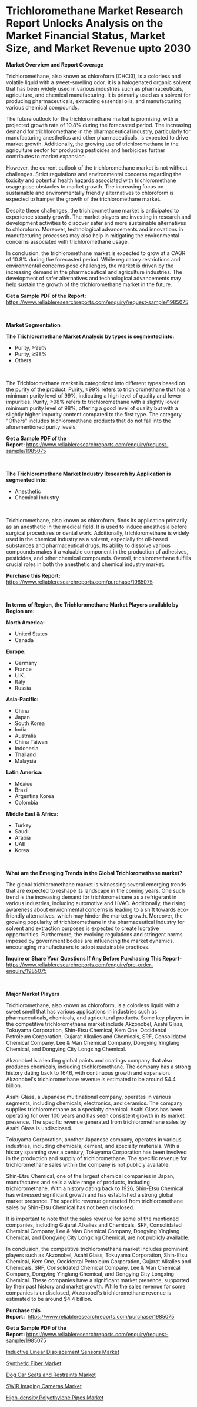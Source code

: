 <p><h1>Trichloromethane Market Research Report Unlocks Analysis on the Market Financial Status, Market Size, and Market Revenue upto 2030</h1></p><p><strong>Market Overview and Report Coverage</strong></p>
<p><p>Trichloromethane, also known as chloroform (CHCl3), is a colorless and volatile liquid with a sweet-smelling odor. It is a halogenated organic solvent that has been widely used in various industries such as pharmaceuticals, agriculture, and chemical manufacturing. It is primarily used as a solvent for producing pharmaceuticals, extracting essential oils, and manufacturing various chemical compounds.</p><p>The future outlook for the trichloromethane market is promising, with a projected growth rate of 10.8% during the forecasted period. The increasing demand for trichloromethane in the pharmaceutical industry, particularly for manufacturing anesthetics and other pharmaceuticals, is expected to drive market growth. Additionally, the growing use of trichloromethane in the agriculture sector for producing pesticides and herbicides further contributes to market expansion.</p><p>However, the current outlook of the trichloromethane market is not without challenges. Strict regulations and environmental concerns regarding the toxicity and potential health hazards associated with trichloromethane usage pose obstacles to market growth. The increasing focus on sustainable and environmentally friendly alternatives to chloroform is expected to hamper the growth of the trichloromethane market.</p><p>Despite these challenges, the trichloromethane market is anticipated to experience steady growth. The market players are investing in research and development activities to discover safer and more sustainable alternatives to chloroform. Moreover, technological advancements and innovations in manufacturing processes may also help in mitigating the environmental concerns associated with trichloromethane usage.</p><p>In conclusion, the trichloromethane market is expected to grow at a CAGR of 10.8% during the forecasted period. While regulatory restrictions and environmental concerns pose challenges, the market is driven by the increasing demand in the pharmaceutical and agriculture industries. The development of safer alternatives and technological advancements may help sustain the growth of the trichloromethane market in the future.</p></p>
<p><strong>Get a Sample PDF of the Report:</strong> <a href="https://www.reliableresearchreports.com/enquiry/request-sample/1985075">https://www.reliableresearchreports.com/enquiry/request-sample/1985075</a></p>
<p>&nbsp;</p>
<p><strong>Market Segmentation</strong></p>
<p><strong>The Trichloromethane Market Analysis by types is segmented into:</strong></p>
<p><ul><li>Purity, ≥99%</li><li>Purity, ≥98%</li><li>Others</li></ul></p>
<p>&nbsp;</p>
<p><p>The Trichloromethane market is categorized into different types based on the purity of the product. Purity, ≥99% refers to trichloromethane that has a minimum purity level of 99%, indicating a high level of quality and fewer impurities. Purity, ≥98% refers to trichloromethane with a slightly lower minimum purity level of 98%, offering a good level of quality but with a slightly higher impurity content compared to the first type. The category "Others" includes trichloromethane products that do not fall into the aforementioned purity levels.</p></p>
<p><strong>Get a Sample PDF of the Report:</strong>&nbsp;<a href="https://www.reliableresearchreports.com/enquiry/request-sample/1985075">https://www.reliableresearchreports.com/enquiry/request-sample/1985075</a></p>
<p>&nbsp;</p>
<p><strong>The Trichloromethane Market Industry Research by Application is segmented into:</strong></p>
<p><ul><li>Anesthetic</li><li>Chemical Industry</li></ul></p>
<p>&nbsp;</p>
<p><p>Trichloromethane, also known as chloroform, finds its application primarily as an anesthetic in the medical field. It is used to induce anesthesia before surgical procedures or dental work. Additionally, trichloromethane is widely used in the chemical industry as a solvent, especially for oil-based substances and pharmaceutical drugs. Its ability to dissolve various compounds makes it a valuable component in the production of adhesives, pesticides, and other chemical compounds. Overall, trichloromethane fulfills crucial roles in both the anesthetic and chemical industry market.</p></p>
<p><strong>Purchase this Report:</strong>&nbsp; <a href="https://www.reliableresearchreports.com/purchase/1985075">https://www.reliableresearchreports.com/purchase/1985075</a></p>
<p>&nbsp;</p>
<p><strong>In terms of Region, the Trichloromethane Market Players available by Region are:</strong></p>
<p>
    <p> <strong> North America: </strong>
        <ul>
            <li>United States</li>
            <li>Canada</li>
        </ul>
        </p> 
    <p> <strong> Europe: </strong>
        <ul>
            <li>Germany</li>
            <li>France</li>
            <li>U.K.</li>
            <li>Italy</li>
            <li>Russia</li>
        </ul>
        </p> 
    <p> <strong> Asia-Pacific: </strong>
        <ul>
            <li>China</li>
            <li>Japan</li>
            <li>South Korea</li>
            <li>India</li>
            <li>Australia</li>
            <li>China Taiwan</li>
            <li>Indonesia</li>
            <li>Thailand</li>
            <li>Malaysia</li>
        </ul>
        </p> 
    <p> <strong> Latin America: </strong>
        <ul>
            <li>Mexico</li>
            <li>Brazil</li>
            <li>Argentina Korea</li>
            <li>Colombia</li>
        </ul>
        </p> 
    <p> <strong> Middle East & Africa: </strong>
        <ul>
            <li>Turkey</li>
            <li>Saudi</li>
            <li>Arabia</li>
            <li>UAE</li>
            <li>Korea</li>
        </ul>
    </p>
    </p>
<p>&nbsp;</p>
<p><strong>What are the Emerging Trends in the Global Trichloromethane market?</strong></p>
<p><p>The global trichloromethane market is witnessing several emerging trends that are expected to reshape its landscape in the coming years. One such trend is the increasing demand for trichloromethane as a refrigerant in various industries, including automotive and HVAC. Additionally, the rising awareness about environmental concerns is leading to a shift towards eco-friendly alternatives, which may hinder the market growth. Moreover, the growing popularity of trichloromethane in the pharmaceutical industry for solvent and extraction purposes is expected to create lucrative opportunities. Furthermore, the evolving regulations and stringent norms imposed by government bodies are influencing the market dynamics, encouraging manufacturers to adopt sustainable practices.</p></p>
<p><strong>Inquire or Share Your Questions If Any Before Purchasing This Report</strong>- <a href="https://www.reliableresearchreports.com/enquiry/pre-order-enquiry/1985075">https://www.reliableresearchreports.com/enquiry/pre-order-enquiry/1985075</a></p>
<p>&nbsp;</p>
<p><strong>Major Market Players</strong></p>
<p><p>Trichloromethane, also known as chloroform, is a colorless liquid with a sweet smell that has various applications in industries such as pharmaceuticals, chemicals, and agricultural products. Some key players in the competitive trichloromethane market include Akzonobel, Asahi Glass, Tokuyama Corporation, Shin-Etsu Chemical, Kem One, Occidental Petroleum Corporation, Gujarat Alkalies and Chemicals, SRF, Consolidated Chemical Company, Lee & Man Chemical Company, Dongying Yinglang Chemical, and Dongying City Longxing Chemical.</p><p>Akzonobel is a leading global paints and coatings company that also produces chemicals, including trichloromethane. The company has a strong history dating back to 1646, with continuous growth and expansion. Akzonobel's trichloromethane revenue is estimated to be around $4.4 billion.</p><p>Asahi Glass, a Japanese multinational company, operates in various segments, including chemicals, electronics, and ceramics. The company supplies trichloromethane as a specialty chemical. Asahi Glass has been operating for over 100 years and has seen consistent growth in its market presence. The specific revenue generated from trichloromethane sales by Asahi Glass is undisclosed.</p><p>Tokuyama Corporation, another Japanese company, operates in various industries, including chemicals, cement, and specialty materials. With a history spanning over a century, Tokuyama Corporation has been involved in the production and supply of trichloromethane. The specific revenue for trichloromethane sales within the company is not publicly available.</p><p>Shin-Etsu Chemical, one of the largest chemical companies in Japan, manufactures and sells a wide range of products, including trichloromethane. With a history dating back to 1926, Shin-Etsu Chemical has witnessed significant growth and has established a strong global market presence. The specific revenue generated from trichloromethane sales by Shin-Etsu Chemical has not been disclosed.</p><p>It is important to note that the sales revenue for some of the mentioned companies, including Gujarat Alkalies and Chemicals, SRF, Consolidated Chemical Company, Lee & Man Chemical Company, Dongying Yinglang Chemical, and Dongying City Longxing Chemical, are not publicly available.</p><p>In conclusion, the competitive trichloromethane market includes prominent players such as Akzonobel, Asahi Glass, Tokuyama Corporation, Shin-Etsu Chemical, Kem One, Occidental Petroleum Corporation, Gujarat Alkalies and Chemicals, SRF, Consolidated Chemical Company, Lee & Man Chemical Company, Dongying Yinglang Chemical, and Dongying City Longxing Chemical. These companies have a significant market presence, supported by their past history and market growth. While the sales revenue for some companies is undisclosed, Akzonobel's trichloromethane revenue is estimated to be around $4.4 billion.</p></p>
<p><strong>Purchase this Report:</strong>&nbsp;&nbsp;<a href="https://www.reliableresearchreports.com/purchase/1985075">https://www.reliableresearchreports.com/purchase/1985075</a></p>
<p></p>
<p><strong>Get a Sample PDF of the Report:</strong>&nbsp;<a href="https://www.reliableresearchreports.com/enquiry/request-sample/1985075">https://www.reliableresearchreports.com/enquiry/request-sample/1985075</a></p>
<p><p><a href="https://medium.com/@dannyharber1978/inductive-linear-displacement-sensors-market-share-evolution-and-market-growth-trends-2023-2030-fae9a39213d0">Inductive Linear Displacement Sensors Market</a></p><p><a href="https://github.com/dringals/Market-Research-Report-List-1/blob/main/synthetic-fiber-market.md">Synthetic Fiber Market</a></p><p><a href="https://medium.com/@isaiasmarks/dog-car-seats-and-restraints-market-the-key-to-successful-business-strategy-forecast-till-2030-9a91c4c87102">Dog Car Seats and Restraints Market</a></p><p><a href="https://medium.com/@jettiejohns/swir-imaging-cameras-market-insight-market-trends-growth-forecasted-from-2023-to-2030-2dd85a9af720">SWIR Imaging Cameras Market</a></p><p><a href="https://github.com/tamvrosiya/Market-Research-Report-List-1/blob/main/high-density-polyethylene-pipes-market.md">High-density Polyethylene Pipes Market</a></p></p>